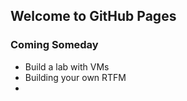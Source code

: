 


## Welcome to GitHub Pages




### Coming Someday
- Build a lab with VMs
- Building your own RTFM
- 






